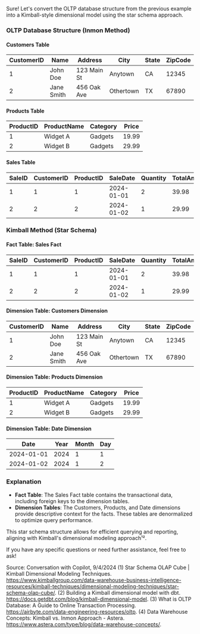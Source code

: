 Sure! Let's convert the OLTP database structure from the previous example into a Kimball-style dimensional model using the star schema approach.

### OLTP Database Structure (Inmon Method)
#### Customers Table
| CustomerID | Name       | Address         | City    | State | ZipCode |
|------------|------------|-----------------|---------|-------|---------|
| 1          | John Doe   | 123 Main St     | Anytown | CA    | 12345   |
| 2          | Jane Smith | 456 Oak Ave     | Othertown | TX    | 67890   |

#### Products Table
| ProductID | ProductName | Category | Price |
|-----------|-------------|----------|-------|
| 1         | Widget A    | Gadgets  | 19.99 |
| 2         | Widget B    | Gadgets  | 29.99 |

#### Sales Table
| SaleID | CustomerID | ProductID | SaleDate   | Quantity | TotalAmount |
|--------|------------|-----------|------------|----------|-------------|
| 1      | 1          | 1         | 2024-01-01 | 2        | 39.98       |
| 2      | 2          | 2         | 2024-01-02 | 1        | 29.99       |

### Kimball Method (Star Schema)
#### Fact Table: Sales Fact
| SaleID | CustomerID | ProductID | SaleDate   | Quantity | TotalAmount |
|--------|------------|-----------|------------|----------|-------------|
| 1      | 1          | 1         | 2024-01-01 | 2        | 39.98       |
| 2      | 2          | 2         | 2024-01-02 | 1        | 29.99       |

#### Dimension Table: Customers Dimension
| CustomerID | Name       | Address         | City    | State | ZipCode |
|------------|------------|-----------------|---------|-------|---------|
| 1          | John Doe   | 123 Main St     | Anytown | CA    | 12345   |
| 2          | Jane Smith | 456 Oak Ave     | Othertown | TX    | 67890   |

#### Dimension Table: Products Dimension
| ProductID | ProductName | Category | Price |
|-----------|-------------|----------|-------|
| 1         | Widget A    | Gadgets  | 19.99 |
| 2         | Widget B    | Gadgets  | 29.99 |

#### Dimension Table: Date Dimension
| Date       | Year | Month | Day |
|------------|------|-------|-----|
| 2024-01-01 | 2024 | 1     | 1   |
| 2024-01-02 | 2024 | 1     | 2   |

### Explanation
- **Fact Table**: The Sales Fact table contains the transactional data, including foreign keys to the dimension tables.
- **Dimension Tables**: The Customers, Products, and Date dimensions provide descriptive context for the facts. These tables are denormalized to optimize query performance.

This star schema structure allows for efficient querying and reporting, aligning with Kimball's dimensional modeling approach¹².

If you have any specific questions or need further assistance, feel free to ask!

Source: Conversation with Copilot, 9/4/2024
(1) Star Schema OLAP Cube | Kimball Dimensional Modeling Techniques. https://www.kimballgroup.com/data-warehouse-business-intelligence-resources/kimball-techniques/dimensional-modeling-techniques/star-schema-olap-cube/.
(2) Building a Kimball dimensional model with dbt. https://docs.getdbt.com/blog/kimball-dimensional-model.
(3) What is OLTP Database: A Guide to Online Transaction Processing. https://airbyte.com/data-engineering-resources/oltp.
(4) Data Warehouse Concepts: Kimball vs. Inmon Approach - Astera. https://www.astera.com/type/blog/data-warehouse-concepts/.